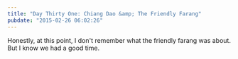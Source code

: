 ```yaml
---
title: "Day Thirty One: Chiang Dao &amp; The Friendly Farang"
pubdate: "2015-02-26 06:02:26"
---
```


Honestly, at this point, I don't remember what the friendly farang was about. But I know we had a good time.
